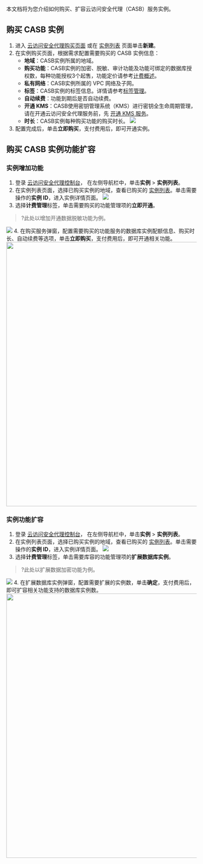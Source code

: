 本文档将为您介绍如何购买、扩容云访问安全代理（CASB）服务实例。

## 购买 CASB 实例
1. 进入 [云访问安全代理购买页面](https://buy.cloud.tencent.com/casb) 或在 [实例列表](https://console.cloud.tencent.com/casb) 页面单击**新建**。
2. 在实例购买页面，根据需求配置需要购买的 CASB 实例信息：
    - **地域**：CASB实例所属的地域。
    - **购买功能**：CASB实例的加密、脱敏、审计功能及功能可绑定的数据库授权数，每种功能授权3个起售，功能定价请参考[计费概述](https://cloud.tencent.com/document/product/1303/53297)。
    - **私有网络**：CASB实例所属的 VPC 网络及子网。
    - **标签**：CASB实例的标签信息。详情请参考[标签管理](https://cloud.tencent.com/document/product/1303/77519)。
    - **自动续费**：功能到期后是否自动续费。
    - **开通 KMS**：CASB使用密钥管理系统（KMS）进行密钥全生命周期管理，请在开通云访问安全代理服务前，先 [开通 KMS 服务](https://buy.cloud.tencent.com/kms)。
    - **时长**：CASB实例每种购买功能的购买时长。
	 ![](https://qcloudimg.tencent-cloud.cn/raw/57edaf5952b1793cb9060513b3b29a93.png)
3. 配置完成后，单击**立即购买**，支付费用后，即可开通实例。

## 购买 CASB 实例功能扩容

### 实例增加功能

1. 登录 [云访问安全代理控制台](https://console.cloud.tencent.com/casb)， 在左侧导航栏中，单击**实例** > **实例列表**。
2. 在实例列表页面，选择已购买实例的地域，查看已购买的 [实例列表](https://console.cloud.tencent.com/casb)。单击需要操作的**实例 ID**，进入实例详情页面。
![](https://qcloudimg.tencent-cloud.cn/raw/bc44cfa26adb0251ad8189940208a9ff.png)
3. 选择**计费管理**标签，单击需要购买的功能管理项的**立即开通**。
>?此处以增加开通数据脱敏功能为例。
>
![](https://qcloudimg.tencent-cloud.cn/raw/2b6a4e60c00eabb5d0e57dd8c028c515.png)
4. 在购买服务弹窗，配置需要购买的功能服务的数据库实例配额信息、购买时长、自动续费等选项，单击**立即购买**，支付费用后，即可开通相关功能。<br><img src="https://qcloudimg.tencent-cloud.cn/raw/89b1015ebb03c0f0916e94f24342da97.png" width=700px>

### 实例功能扩容
1. 登录 [云访问安全代理控制台](https://console.cloud.tencent.com/casb)， 在左侧导航栏中，单击**实例** > **实例列表**。
2. 在实例列表页面，选择已购买实例的地域，查看已购买的 [实例列表](https://console.cloud.tencent.com/casb)。单击需要操作的**实例 ID**，进入实例详情页面。
![](https://qcloudimg.tencent-cloud.cn/raw/bc44cfa26adb0251ad8189940208a9ff.png)
3. 选择**计费管理**标签，单击需要库容的功能管理项的**扩展数据库实例**。
>?此处以扩展数据加密功能为例。
>
![](https://qcloudimg.tencent-cloud.cn/raw/5c545d8db6ea9d3fdc984374b489e599.png)
4. 在扩展数据库实例弹窗，配置需要扩展的实例数，单击**确定**，支付费用后，即可扩容相关功能支持的数据库实例数。
<img src="https://qcloudimg.tencent-cloud.cn/raw/55efe03fa9cc1cd7e3d2a484205eaebb.png" width=700px>
